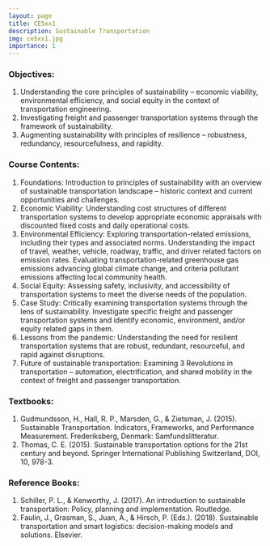 ```yaml
---
layout: page
title: CE5xx1
description: Sustainable Transportation
img: ce5xx1.jpg
importance: 1
---
```


### Objectives:

1. Understanding the core principles of sustainability – economic viability, environmental efficiency, and social equity in the context of transportation engineering.
2. Investigating freight and passenger transportation systems through the framework of sustainability.
3. Augmenting sustainability with principles of resilience – robustness, redundancy, resourcefulness, and rapidity.

### Course Contents:

1. Foundations: Introduction to principles of sustainability with an overview of sustainable transportation landscape – historic context and current opportunities and challenges.
2. Economic Viability: Understanding cost structures of different transportation systems to develop appropriate economic appraisals with discounted fixed costs and daily operational costs.
3. Environmental Efficiency: Exploring transportation-related emissions, including their types and associated norms. Understanding the impact of travel, weather, vehicle, roadway, traffic, and driver related factors on emission rates. Evaluating transportation-related greenhouse gas emissions advancing global climate change, and criteria pollutant emissions affecting local community health.
4. Social Equity: Assessing safety, inclusivity, and accessibility of transportation systems to meet the diverse needs of the population.
5. Case Study: Critically examining transportation systems through the lens of sustainability. Investigate specific freight and passenger transportation systems and identify economic, environment, and/or equity related gaps in them.
6. Lessons from the pandemic: Understanding the need for resilient transportation systems that are robust, redundant, resourceful, and rapid against disruptions.
7. Future of sustainable transportation: Examining 3 Revolutions in transportation – automation, electrification, and shared mobility in the context of freight and passenger transportation.

### Textbooks:

1. Gudmundsson, H., Hall, R. P., Marsden, G., & Zietsman, J. (2015). Sustainable Transportation. Indicators, Frameworks, and Performance Measurement. Frederiksberg, Denmark: Samfundslitteratur.
2. Thomas, C. E. (2015). Sustainable transportation options for the 21st century and beyond. Springer International Publishing Switzerland, DOI, 10, 978-3.

### Reference Books:

1. Schiller, P. L., & Kenworthy, J. (2017). An introduction to sustainable transportation: Policy, planning and implementation. Routledge.
2. Faulin, J., Grasman, S., Juan, A., & Hirsch, P. (Eds.). (2018). Sustainable transportation and smart logistics: decision-making models and solutions. Elsevier.
